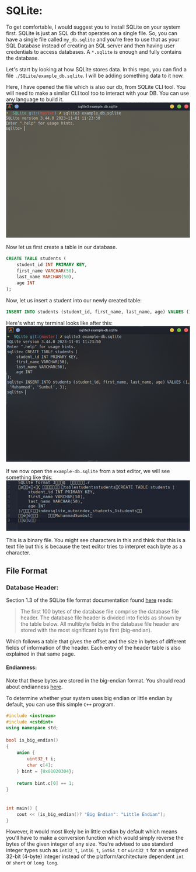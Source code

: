 # SQLite:
To get comfortable, I would suggest you to install SQLite on your system first. SQLite is just an SQL db that operates on a single file. So, you can have a single file called `my_db.sqlite` and you're free to use that as your SQL Database instead of creating an SQL server and then having user credentials to access databases. A `*.sqlite` is enough and fully contains the database.

Let's start by looking at how SQLite stores data.
In this repo, you can find a file `./SQLite/example_db.sqlite`. I will be adding something data to it now.

Here, I have opened the file which is also our db, from SQLite CLI tool. You will need to make a similar CLI tool too to interact with your DB. You can use any language to build it.
![Alt text](sqlite-cli.png)

Now let us first create a table in our database.
```sql
CREATE TABLE students (
    student_id INT PRIMARY KEY,
    first_name VARCHAR(50),
    last_name VARCHAR(50),
    age INT
);
```
Now, let us insert a student into our newly created table:
```sql
INSERT INTO students (student_id, first_name, last_name, age) VALUES (1, 'Muhammad', 'Sumbul', 3);
```

Here's what my terminal looks like after this:
![Alt text](sqlite-insertion.png)

If we now open the `example-db.sqlite` from a text editor, we will see something like this:
![Alt text](example-db-kwrite.png)

This is a binary file. You might see characters in this and think that this is a text file but this is because the text editor tries to interpret each byte as a character.


## File Format
### Database Header:
Section 1.3 of the SQLite file format documentation found [here](https://www.sqlite.org/fileformat2.html) reads:
> The first 100 bytes of the database file comprise the database file header. The database file header is divided into fields as shown by the table below. All multibyte fields in the database file header are stored with the most significant byte first (big-endian).

Which follows a table that gives the offset and the size in bytes of different fields of information of the header. Each entry of the header table is also explained in that same page.

#### Endianness:
Note that these bytes are stored in the big-endian format. You should read about endianness [here](https://www.geeksforgeeks.org/little-and-big-endian-mystery/).

To determine whether your system uses big endian or little endian by default, you can use this simple `C++` program.

```cpp
#include <iostream>
#include <cstdint>
using namespace std;

bool is_big_endian()
{
    union {
        uint32_t i;
        char c[4];
    } bint = {0x01020304};

    return bint.c[0] == 1;
}


int main() {
    cout << (is_big_endian()? "Big Endian": "Little Endian");
}
```

However, it would most likely be in little endian by default which means you'll have to make a conversion function which would simply reverse the bytes of the given integer of any size. You're advised to use standard integer types such as `int32_t`, `int16_t`, `int64_t` or `uint32_t` for an unsigned 32-bit (4-byte) integer instead of the platform/architecture dependent `int` or `short` or `long long`.
